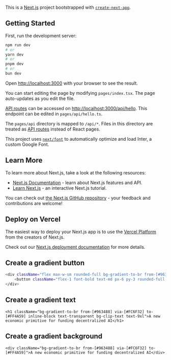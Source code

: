 This is a [Next.js](https://nextjs.org/) project bootstrapped with [`create-next-app`](https://github.com/vercel/next.js/tree/canary/packages/create-next-app).

## Getting Started

First, run the development server:

```bash
npm run dev
# or
yarn dev
# or
pnpm dev
# or
bun dev
```

Open [http://localhost:3000](http://localhost:3000) with your browser to see the result.

You can start editing the page by modifying `pages/index.tsx`. The page auto-updates as you edit the file.

[API routes](https://nextjs.org/docs/api-routes/introduction) can be accessed on [http://localhost:3000/api/hello](http://localhost:3000/api/hello). This endpoint can be edited in `pages/api/hello.ts`.

The `pages/api` directory is mapped to `/api/*`. Files in this directory are treated as [API routes](https://nextjs.org/docs/api-routes/introduction) instead of React pages.

This project uses [`next/font`](https://nextjs.org/docs/basic-features/font-optimization) to automatically optimize and load Inter, a custom Google Font.

## Learn More

To learn more about Next.js, take a look at the following resources:

- [Next.js Documentation](https://nextjs.org/docs) - learn about Next.js features and API.
- [Learn Next.js](https://nextjs.org/learn) - an interactive Next.js tutorial.

You can check out [the Next.js GitHub repository](https://github.com/vercel/next.js/) - your feedback and contributions are welcome!

## Deploy on Vercel

The easiest way to deploy your Next.js app is to use the [Vercel Platform](https://vercel.com/new?utm_medium=default-template&filter=next.js&utm_source=create-next-app&utm_campaign=create-next-app-readme) from the creators of Next.js.

Check out our [Next.js deployment documentation](https://nextjs.org/docs/deployment) for more details.

## Create a gradient button
```bash
<div className="flex max-w-sm rounded-full bg-gradient-to-br from-[#963488] via-[#FC6F32] to-[#FF4A59] p-0.5 shadow-lg">
    <button className="flex-1 font-bold text-md px-6 py-3 rounded-full bg-[#0a0c11] text-white hover:bg-gradient-to-br">Button</button>
</div>
```

## Create a gradient text
```
<h1 className="bg-gradient-to-br from-[#963488] via-[#FC6F32] to-[#FF4A59] inline-block text-transparent bg-clip-text text-9xl">A new economic primitive for funding decentralized AI</h1>
```

## Create a gradient background
```
<div className="bg-gradient-to-br from-[#963488] via-[#FC6F32] to-[#FF4A59]">A new economic primitive for funding decentralized AI</div>
```